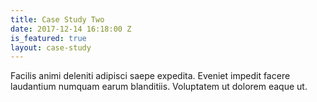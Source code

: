 ```yaml
---
title: Case Study Two
date: 2017-12-14 16:18:00 Z
is_featured: true
layout: case-study
---
```


Facilis animi deleniti adipisci saepe expedita. Eveniet impedit facere laudantium numquam earum blanditiis. Voluptatem ut dolorem eaque ut.